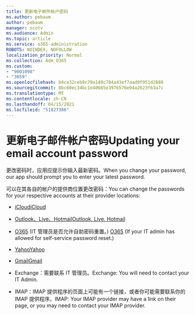 ```yaml
---
title: 更新电子邮件帐户密码
ms.author: pebaum
author: pebaum
manager: scotv
ms.audience: Admin
ms.topic: article
ms.service: o365-administration
ROBOTS: NOINDEX, NOFOLLOW
localization_priority: Normal
ms.collection: Adm_O365
ms.custom:
- "9001098"
- "3059"
ms.openlocfilehash: b4ce32ceb9c79a149c784a43ef7aad9f951d2888
ms.sourcegitcommit: 8bc60ec34bc1e40685e3976576e04a2623f63a7c
ms.translationtype: MT
ms.contentlocale: zh-CN
ms.lasthandoff: 04/15/2021
ms.locfileid: "51827386"
---
```

# <a name="updating-your-email-account-password"></a><span data-ttu-id="3771a-102">更新电子邮件帐户密码</span><span class="sxs-lookup"><span data-stu-id="3771a-102">Updating your email account password</span></span>

<span data-ttu-id="3771a-103">更改密码时，应用应提示你输入最新密码。</span><span class="sxs-lookup"><span data-stu-id="3771a-103">When you change your password, our app should prompt you to enter your latest password.</span></span>

<span data-ttu-id="3771a-104">可以在其各自的帐户的提供商位置更改密码：</span><span class="sxs-lookup"><span data-stu-id="3771a-104">You can change the passwords for your respective accounts at their provider locations:</span></span>

- [<span data-ttu-id="3771a-105">iCloud</span><span class="sxs-lookup"><span data-stu-id="3771a-105">iCloud</span></span>](https://support.apple.com/HT201487)

- [<span data-ttu-id="3771a-106">Outlook、Live、Hotmail</span><span class="sxs-lookup"><span data-stu-id="3771a-106">Outlook, Live, Hotmail</span></span>](https://account.live.com/password/reset)

- <span data-ttu-id="3771a-107">[O365](https://passwordreset.microsoftonline.com) (IT 管理员是否允许自助密码重置。) </span><span class="sxs-lookup"><span data-stu-id="3771a-107">[O365](https://passwordreset.microsoftonline.com) (If your IT admin has allowed for self-service password reset.)</span></span>

- [<span data-ttu-id="3771a-108">Yahoo</span><span class="sxs-lookup"><span data-stu-id="3771a-108">Yahoo</span></span>](https://login.yahoo.com/account/challenge/username?done=https%3A%2F%2Fwww.yahoo.com%2F&authMechanism=secondary&chllngnm=base&sessionIndex=QQ--)

- [<span data-ttu-id="3771a-109">Gmail</span><span class="sxs-lookup"><span data-stu-id="3771a-109">Gmail</span></span>](https://support.google.com/mail/answer/41078?co=GENIE.Platform%3DDesktop&hl=en)

- <span data-ttu-id="3771a-110">Exchange：需要联系 IT 管理员。</span><span class="sxs-lookup"><span data-stu-id="3771a-110">Exchange: You will need to contact your IT Admin.</span></span>

- <span data-ttu-id="3771a-111">IMAP：IMAP 提供程序的页面上可能有一个链接，或者你可能需要联系你的 IMAP 提供程序。</span><span class="sxs-lookup"><span data-stu-id="3771a-111">IMAP: Your IMAP provider may have a link on their page, or you may need to contact your IMAP provider.</span></span>